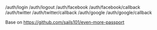 /auth/login
/auth/logout
/auth/facebook
/auth/facebook/callback
/auth/twitter
/auth/twitter/callback
/auth/google
/auth/google/callback

Base on https://github.com/sails101/even-more-passport
